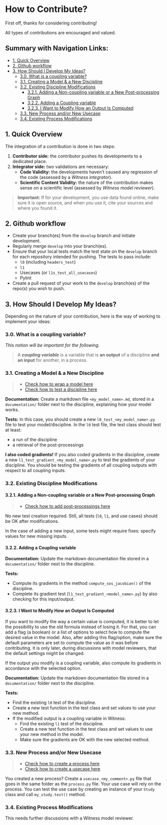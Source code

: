 # How to Contribute?

First off, thanks for considering contributing! 

All types of contributions are encouraged and valued.

##  Summary with Navigation Links:
- [1. Quick Overview](#1-quick-overview)
- [2. Github workflow](#2-github-workflow)
- [3. How Should I Develop My Ideas?](#3-how-should-i-develop-my-ideas)
  - [3.0. What is a coupling variable?](#30-what-is-a-coupling-variable)
  - [3.1. Creating a Model & a New Discipline](#31-creating-a-model--a-new-discipline)
  - [3.2. Existing Discipline Modifications](#32-existing-discipline-modifications)
    - [3.2.1. Adding a Non-coupling variable or a New Post-processing Graph](#321-adding-a-non-coupling-variable-or-a-new-post-processing-graph)
    - [3.2.2. Adding a Coupling variable](#322-adding-a-coupling-variable)
    - [3.2.3. I Want to Modify How an Output Is Computed](#323-i-want-to-modify-how-an-output-is-computed)
  - [3.3. New Process and/or New Usecase](#33-new-process-andor-new-usecase)
  - [3.4. Existing Process Modifications](#34-existing-process-modifications)

## 1. Quick Overview
The integration of a contribution is done in two steps:
1. **Contributor side:** the contributor pushes its developments to a dedicated place.
2. **Integrator side:** two validations are necessary:
    - **Code Validity:** the developments haven't caused any regression of the code (assessed by a *Witness integrator*).
    - **Scientific Content Validity:** the nature of the contribution makes sense on a scientific level (assessed by *Witness model reviewer*).

> **Important:** If for your development, you use data found online, make sure it is open source, and when you use it, cite your sources and where you found it.

## 2. Github workflow
- Create your branch(es) from the `develop` branch and initiate development.
- Regularly merge `develop` into your branch(es).
- Ensure that your local tests match the test state on the `develop` branch for each repository intended for pushing. The tests to pass include:
  - `l0` (including `headers_test`)
  - `l1`
  - Usecases (or `l1s_test_all_usecases`)
  - Pylint
- Create a pull request of your work to the `develop` branch(es) of the repo(s) you wish to push.

## 3. How Should I Develop My Ideas?
Depending on the nature of your contribution, here is the way of working to implement your ideas:

### 3.0. What is a coupling variable?
_This notion will be important for the following._
> A **_coupling variable_** is a variable that is **an output** of a discipline **and an input** for another, in a process.

### 3.1. Creating a Model & a New Discipline
> - [Check how to wrap a model here](https://sostrades-core.readthedocs.io/en/latest/how-to/wrap-model.html)
> - [Check how to test a discipline here](https://sostrades-core.readthedocs.io/en/latest/how-to/test-wrap.html)

**Documentation:** Create a markdown file `<my_model_name>.md`, stored in a `documentation/` folder next to the discipline, explaining how your model works.

**Tests:**
In this case, you should create a new `l0_test_<my_model_name>.py` file to test your model/discipline.
In the `l0` test file, the test class should test at least:
- a run of the discipline
- a retrieval of the post-processings

**I also coded gradients!**
If you also coded gradients in the discipline, create a new `l1_test_gradient_<my_model_name>.py` to test the gradients of your discipline.
You should be testing the gradients of all coupling outputs with respect to all coupling inputs.

### 3.2. Existing Discipline Modifications

#### 3.2.1. Adding a Non-coupling variable or a New Post-processing Graph
> - [Check how to add post-processings here](https://sostrades-core.readthedocs.io/en/latest/how-to/create-postprocessing.html)

No new test creation required. Still, all tests (`l0`, `l1`, and use cases) should be OK after modifications.

In the case of adding a new input, some tests might require fixes: specify values for new missing inputs.

#### 3.2.2. Adding a Coupling variable

**Documentation:** Update the markdown documentation file stored in a `documentation/` folder next to the discipline.

**Tests:**
- Compute its gradients in the method `compute_sos_jacobian()` of the discipline.
- Complete its gradient test (`l1_test_gradient_<model_name>.py`) by also checking for this input/output.

#### 3.2.3. I Want to Modify How an Output Is Computed
If you want to modify the way a certain value is computed, it is better to let the possibility to use the old formula instead of losing it.
For that, you can add a flag (a boolean) or a list of options to select how to compute the desired value in the model.
Also, after adding this flag/option, make sure the default parameters are set to compute the value as it was before contributing.
It is only later, during discussions with model reviewers, that the default settings might be changed.

If the output you modify is a coupling variable, also compute its gradients in accordance with the selected option.

**Documentation:** Update the markdown documentation file stored in a `documentation/` folder next to the discipline.

**Tests:**
- Find the existing `l0` test of the discipline.
- Create a new test function in the test class and set values to use your new method.
- If the modified output is a coupling variable in Witness:
  - Find the existing `l1` test of the discipline.
  - Create a new test function in the test class and set values to use your new method in the model.
  - Make sure the gradients are OK with the new selected method.

### 3.3. New Process and/or New Usecase
> - [Check how to create a process here](https://sostrades-core.readthedocs.io/en/latest/how-to/create-process.html)
> - [Check how to create a usecase here](https://sostrades-core.readthedocs.io/en/latest/how-to/create-usecase.html)

You created a new process? Create a `usecase_<my_comment>.py` file that goes in the same folder as the `process.py` file.
Your use case will rely on the process. You can test the use case by creating an instance of your `Study` class and call `my_study.test()` method.

### 3.4. Existing Process Modifications
This needs further discussions with a Witness model reviewer.
